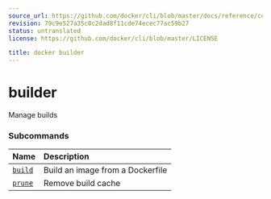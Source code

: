 ```yaml
---
source_url: https://github.com/docker/cli/blob/master/docs/reference/commandline/builder.md
revision: 79c9e527a35c0c2dad8f11cde74ecec77ac59b27
status: untranslated
license: https://github.com/docker/cli/blob/master/LICENSE

title: docker builder
---
```


# builder

Manage builds

### Subcommands

| Name                | Description                      |
|:--------------------|:---------------------------------|
| [`build`](build.md) | Build an image from a Dockerfile |
| [`prune`](prune.md) | Remove build cache               |
